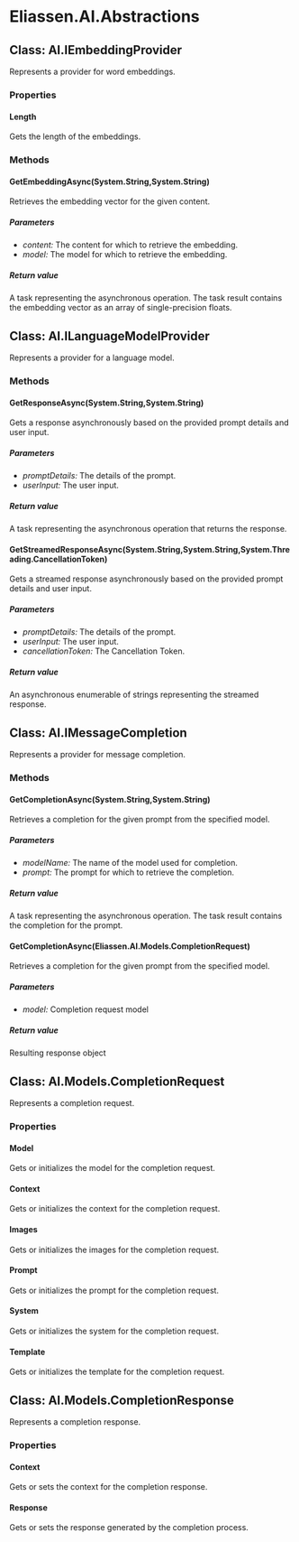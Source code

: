 ﻿# Eliassen.AI.Abstractions


## Class: AI.IEmbeddingProvider
Represents a provider for word embeddings. 

### Properties

#### Length
Gets the length of the embeddings.
### Methods


#### GetEmbeddingAsync(System.String,System.String)
Retrieves the embedding vector for the given content. 


##### Parameters
* *content:* The content for which to retrieve the embedding.
* *model:* The model for which to retrieve the embedding.




##### Return value
A task representing the asynchronous operation. The task result contains the embedding vector as an array of single-precision floats.



## Class: AI.ILanguageModelProvider
Represents a provider for a language model. 

### Methods


#### GetResponseAsync(System.String,System.String)
Gets a response asynchronously based on the provided prompt details and user input. 


##### Parameters
* *promptDetails:* The details of the prompt.
* *userInput:* The user input.




##### Return value
A task representing the asynchronous operation that returns the response.



#### GetStreamedResponseAsync(System.String,System.String,System.Threading.CancellationToken)
Gets a streamed response asynchronously based on the provided prompt details and user input. 


##### Parameters
* *promptDetails:* The details of the prompt.
* *userInput:* The user input.
* *cancellationToken:* The Cancellation Token.




##### Return value
An asynchronous enumerable of strings representing the streamed response.



## Class: AI.IMessageCompletion
Represents a provider for message completion. 

### Methods


#### GetCompletionAsync(System.String,System.String)
Retrieves a completion for the given prompt from the specified model. 


##### Parameters
* *modelName:* The name of the model used for completion.
* *prompt:* The prompt for which to retrieve the completion.




##### Return value
A task representing the asynchronous operation. The task result contains the completion for the prompt.



#### GetCompletionAsync(Eliassen.AI.Models.CompletionRequest)
Retrieves a completion for the given prompt from the specified model. 


##### Parameters
* *model:* Completion request model




##### Return value
Resulting response object



## Class: AI.Models.CompletionRequest
Represents a completion request. 

### Properties

#### Model
Gets or initializes the model for the completion request.
#### Context
Gets or initializes the context for the completion request.
#### Images
Gets or initializes the images for the completion request.
#### Prompt
Gets or initializes the prompt for the completion request.
#### System
Gets or initializes the system for the completion request.
#### Template
Gets or initializes the template for the completion request.

## Class: AI.Models.CompletionResponse
Represents a completion response. 

### Properties

#### Context
Gets or sets the context for the completion response.
#### Response
Gets or sets the response generated by the completion process.